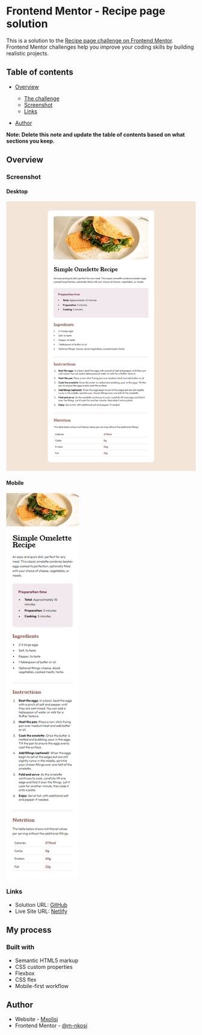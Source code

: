 # Frontend Mentor - Recipe page solution

This is a solution to the [Recipe page challenge on Frontend Mentor](https://www.frontendmentor.io/challenges/recipe-page-KiTsR8QQKm). Frontend Mentor challenges help you improve your coding skills by building realistic projects. 

## Table of contents

- [Overview](#overview)
  - [The challenge](#the-challenge)
  - [Screenshot](#screenshot)
  - [Links](#links)

- [Author](#author)


**Note: Delete this note and update the table of contents based on what sections you keep.**

## Overview

### Screenshot

#### Desktop
![Desktop](./images/desktop.png)

#### Mobile
![Mobile](./images/mobile.png)


### Links

- Solution URL: [GitHub](https://github.com/m-nkosi/RECIPE-PAGE-MAIN.git)
- Live Site URL: [Netlify](https://app.netlify.com/sites/recipe-by-mxolisi/overview)

## My process

### Built with

- Semantic HTML5 markup
- CSS custom properties
- Flexbox
- CSS flex
- Mobile-first workflow

## Author

- Website - [Mxolisi](https://github.com/m-nkosi)
- Frontend Mentor - [@m-nkosi](https://www.frontendmentor.io/profile/m-nkosi)

